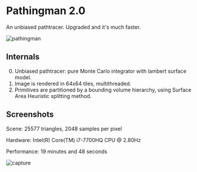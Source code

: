 # Pathingman 2.0

An unbiased pathtracer. Upgraded and it's much faster.

![pathingman](https://user-images.githubusercontent.com/16845654/43672771-b4675076-9769-11e8-9ca7-5e0e685ecd7a.png)

## Internals

0. Unbiased pathtracer: pure Monte Carlo integrator with lambert surface model.
1. Image is rendered in 64x64 tiles, multithreaded.
2. Primitives are partitioned by a bounding volume hierarchy, using Surface Area Heuristic splitting method.

## Screenshots

Scene: 25577 triangles, 2048 samples per pixel

Hardware: Intel(R) Core(TM) i7-7700HQ CPU @ 2.80Hz

Performance: 19 minutes and 48 seconds


![capture](https://user-images.githubusercontent.com/16845654/43681979-e06b2594-9818-11e8-84b5-d237e47ce272.JPG)